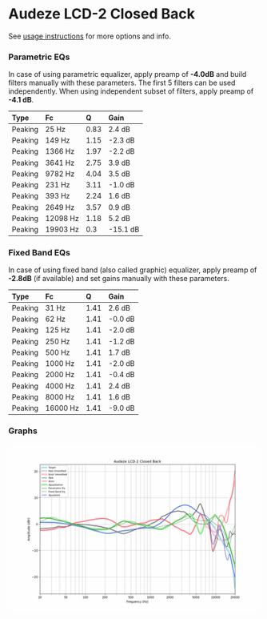 # Audeze LCD-2 Closed Back
See [usage instructions](https://github.com/jaakkopasanen/AutoEq#usage) for more options and info.

### Parametric EQs
In case of using parametric equalizer, apply preamp of **-4.0dB** and build filters manually
with these parameters. The first 5 filters can be used independently.
When using independent subset of filters, apply preamp of **-4.1 dB**.

| Type    | Fc       |    Q | Gain     |
|:--------|:---------|:-----|:---------|
| Peaking | 25 Hz    | 0.83 | 2.4 dB   |
| Peaking | 149 Hz   | 1.15 | -2.3 dB  |
| Peaking | 1366 Hz  | 1.97 | -2.2 dB  |
| Peaking | 3641 Hz  | 2.75 | 3.9 dB   |
| Peaking | 9782 Hz  | 4.04 | 3.5 dB   |
| Peaking | 231 Hz   | 3.11 | -1.0 dB  |
| Peaking | 393 Hz   | 2.24 | 1.6 dB   |
| Peaking | 2649 Hz  | 3.57 | 0.9 dB   |
| Peaking | 12098 Hz | 1.18 | 5.2 dB   |
| Peaking | 19903 Hz | 0.3  | -15.1 dB |

### Fixed Band EQs
In case of using fixed band (also called graphic) equalizer, apply preamp of **-2.8dB**
(if available) and set gains manually with these parameters.

| Type    | Fc       |    Q | Gain    |
|:--------|:---------|:-----|:--------|
| Peaking | 31 Hz    | 1.41 | 2.6 dB  |
| Peaking | 62 Hz    | 1.41 | -0.0 dB |
| Peaking | 125 Hz   | 1.41 | -2.0 dB |
| Peaking | 250 Hz   | 1.41 | -1.2 dB |
| Peaking | 500 Hz   | 1.41 | 1.7 dB  |
| Peaking | 1000 Hz  | 1.41 | -2.0 dB |
| Peaking | 2000 Hz  | 1.41 | -0.4 dB |
| Peaking | 4000 Hz  | 1.41 | 2.4 dB  |
| Peaking | 8000 Hz  | 1.41 | 1.6 dB  |
| Peaking | 16000 Hz | 1.41 | -9.0 dB |

### Graphs
![](./Audeze%20LCD-2%20Closed%20Back.png)